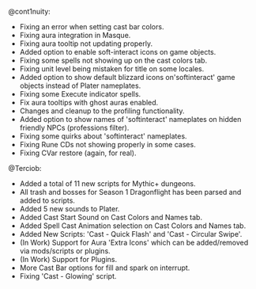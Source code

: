 @cont1nuity:
- Fixing an error when setting cast bar colors.
- Fixing aura integration in Masque.
- Fixing aura tooltip not updating properly.
- Added option to enable soft-interact icons on game objects.
- Fixing some spells not showing up on the cast colors tab.
- Fixing unit level being mistaken for title on some locales.
- Added option to show default blizzard icons on'softinteract' game objects instead of Plater nameplates.
- Fixing some Execute indicator spells.
- Fix aura tooltips with ghost auras enabled.
- Changes and cleanup to the profiling functionality.
- Added option to show names of 'softinteract' nameplates on hidden friendly NPCs (professions filter).
- Fixing some quirks about 'softinteract' nameplates.
- Fixing Rune CDs not showing properly in some cases.
- Fixing CVar restore (again, for real).

@Terciob:
- Added a total of 11 new scripts for Mythic+ dungeons.
- All trash and bosses for Season 1 Dragonflight has been parsed and added to scripts.
- Added 5 new sounds to Plater.
- Added Cast Start Sound on Cast Colors and Names tab.
- Added Spell Cast Animation selection on Cast Colors and Names tab.
- Added New Scripts: 'Cast - Quick Flash' and 'Cast - Circular Swipe'.
- (In Work) Support for Aura 'Extra Icons' which can be added/removed via mods/scripts or plugins.
- (In Work) Support for Plugins.
- More Cast Bar options for fill and spark on interrupt.
- Fixing 'Cast - Glowing' script.

